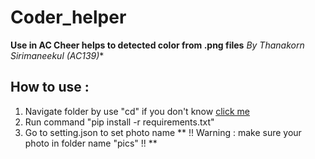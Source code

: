 # Coder_helper
**Use in AC Cheer helps to detected color from .png files**
*By Thanakorn Sirimaneekul (AC139)**
## How to use :
1. Navigate folder by use "cd" if you don't know [click me](https://www.lifewire.com/change-directories-in-command-prompt-5185508)
2. Run command "pip install -r requirements.txt"
3. Go to setting.json to set photo name 
** !! Warning : make sure your photo in folder name "pics" !! **
